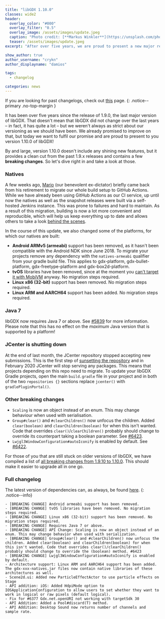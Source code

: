 ```yaml
---
title: "libGDX 1.10.0"
classes: wide2
header:
  overlay_color: "#000"
  overlay_filter: "0.5"
  overlay_image: /assets/images/update.jpeg
  caption: "Photo credit: [**Markus Winkler**](https://unsplash.com/photos/cxoR55-bels)"
  teaser: /assets/images/update.jpeg
excerpt: "After over five years, we are proud to present a new major release of libGDX: version 1.10.0!"

show_author: true
author_username: "crykn"
author_displayname: "damios"

tags:
  - changelog

categories: news
---
```

If you are looking for past changelogs, check out [this](/news/changelog/) page.
{: .notice--primary .no-top-margin }

It has been over five years since the release of 1.9.0, the last major version of libGDX. That doesn't mean that libGDX did not change over the last years – in fact, it has quite a lot – but we weren't always as strict about our versioning as we should have been. We already promised to improve on that, but today we want to fulfil our promise and are proud to present to you version 1.10.0 of libGDX!

By and large, version 1.10.0 doesn't include any shining new features, but it provides a clean cut from the past 1.9.x releases and contains a few **breaking changes**. So let's dive right in and take a look at those.

### Natives
A few weeks ago, [Mario](https://twitter.com/badlogicgames) (our benevolent ex-dictator) briefly came back from his retirement to migrate our whole build setup to GitHub Actions. While we have already been using GitHub Actions as our CI service, up until now the natives as well as the snapshot releases were built via a self-hosted Jenkins instance. This was prone to failures and hard to maintain. As a result of this migration, building is now a lot more convenient and reproducible, which will help us keep everything up to date and allows others to take a look [behind the scenes](https://github.com/libgdx/libgdx/blob/master/.github/workflows/build-snapshot.yml).

In the course of this update, we also changed some of the platforms, for which our natives are built:

- **Android ARMv5 (armeabi)** support has been removed, as it hasn't been compatible with the Android NDK since June 2018. To migrate your projects remove any dependency with the `natives-armeabi` qualifier from your gradle build file. This applies to gdx-platform, gdx-bullet-platform, gdx-freetype-platform and gdx-box2d-platform.
- **tvOS** libraries have been removed, since at the moment you [can't target it with MobiVM](https://github.com/MobiVM/robovm/issues/181) anyway. No migration steps required.
- **Linux x86 (32-bit)** support has been removed. No migration steps required.
- **Linux ARM and AARCH64** support has been added. No migration steps required.

### Java 7
libGDX now requires Java 7 or above. See [#5839](https://github.com/libgdx/libgdx/pull/5839) for more information. Please note that this has no effect on the _maximum_ Java version that is supported by a platform!

### JCenter is shutting down
At the end of last month, the JCenter repository stopped accepting new submissions. This is the first step of [sunsetting the repository](ttps://jfrog.com/blog/into-the-sunset-bintray-jcenter-gocenter-and-chartcenter/) and in February 2020 JCenter will stop serving any packages. This means that projects depending on this repo need to migrate. To update your libGDX Gradle projects, open the main `build.gradle` file in your project and in both of the two `repositories {}` sections replace `jcenter()` with `gradlePluginPortal()`.

### Other breaking changes
- `Scaling` is now an object instead of an enum. This may change behaviour when used with serialisation.
- `Group#clear()` and `#clearChildren()` now unfocus the children. Added `clear(boolean)` and `clearChildren(boolean)` for when this isn't wanted. Code that overrides `clear()`/`clearChildren()` probably should change to override its counterpart taking a boolean parameter. See [#6423](https://github.com/libgdx/libgdx/pull/6423).
- `Lwjgl3WindowConfiguration#autoIconify` is enabled by default. See [#6422](https://github.com/libgdx/libgdx/pull/6422).


For those of you that are still stuck on older versions of libGDX, we have compiled a list of [all breaking changes from 1.9.10 to 1.10.0](/news/2021/04/the-ultimate-migration-guide). This should make it easier to upgrade all in one go.


### Full changelog
The latest version of dependencies can, as always, be found [here](/dev/versions/).
{: .notice--info}
```
- [BREAKING CHANGE] Android armeabi support has been removed.
- [BREAKING CHANGE] tvOS libraries have been removed. No migration steps required.
- [BREAKING CHANGE] Linux x86 (32-bit) support has been removed. No migration steps required.
- [BREAKING CHANGE] Requires Java 7 or above.
- [BREAKING CHANGE] API Change: Scaling is now an object instead of an enum. This may change behavior when used with serialization.
- [BREAKING CHANGE] Group#clear() and #clearChildren() now unfocus the children. Added clear(boolean) and clearChildren(boolean) for when this isn't wanted. Code that overrides clear()/clearChildren() probably should change to override the (boolean) method. #6423
- [BREAKING CHANGE] Lwjgl3WindowConfiguration#autoIconify is enabled by default.
- Architecture support: Linux ARM and AARCH64 support has been added. The gdx-xxx-natives.jar files now contain native libraries of these architectures as well.
- Scene2d.ui: Added new ParticleEffectActor to use particle effects on Stage
- API addition: iOS: Added HdpiMode option to IOSApplicationConfiguration to allow users to set whether they want to work in logical or raw pixels (default logical).
- Fix for #6377 Gdx.net.openURI not working with targetSdk 30
- API Addition: Added a Pool#discard(T) method.
- API Addition: Desktop Sound now returns number of channels and sample rate.
```
